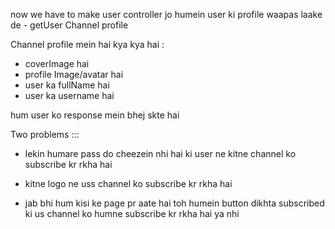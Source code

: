 now we have to make user controller jo humein user ki profile waapas laake de - getUser Channel profile

Channel profile mein hai kya kya hai :
   
   - coverImage hai
   - profile Image/avatar hai
   - user ka fullName hai
   - user ka username hai

   hum user ko response mein bhej skte hai 


Two problems :::

   - lekin humare pass do cheezein nhi hai ki user ne kitne channel ko subscribe kr rkha hai 
   
   - kitne logo ne uss channel ko subscribe kr rkha hai

   - jab bhi hum kisi ke page pr aate hai toh humein button dikhta subscribed ki us channel ko humne subscribe kr rkha hai ya nhi

   



   
